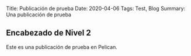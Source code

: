 Title: Publicación de prueba
Date: 2020-04-06
Tags: Test, Blog
Summary: Una publicación de prueba

## Encabezado de Nivel 2

Este es una publicación de prueba en Pelican.
